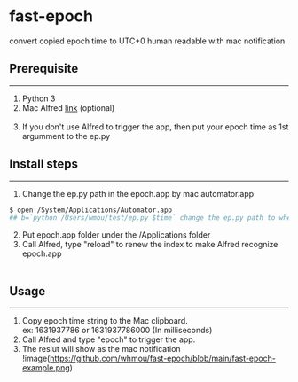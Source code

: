 # fast-epoch
convert copied epoch time to UTC+0 human readable with mac notification

## Prerequisite
---
1. Python 3
2. Mac Alfred [link](https://www.alfredapp.com/) (optional)<br><br> 
3. If you don't use Alfred to trigger the app, then put your epoch time as 1st argumment to the ep.py 

## Install steps
---
1. Change the ep.py path in the epoch.app by mac automator.app
```bash
$ open /System/Applications/Automator.app
## b=`python /Users/wmou/test/ep.py $time` change the ep.py path to wherever the code is located
```
2. Put epoch.app folder under the /Applications folder
3. Call Alfred, type "reload" to renew the index to make Alfred recognize epoch.app
<br><br>

## Usage
---
1. Copy epoch time string to the Mac clipboard. <br>ex: 1631937786 or 1631937786000 (In milliseconds)
2. Call Alfred and type "epoch" to trigger the app.
3. The reslut will show as the mac notification
!image(https://github.com/whmou/fast-epoch/blob/main/fast-epoch-example.png)